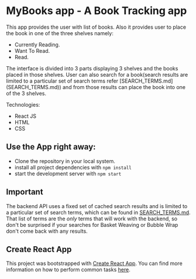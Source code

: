 # MyBooks app - A Book Tracking app

This app provides the user with list of books. Also it provides user to place the book in one of the three shelves namely:

* Currently Reading.
* Want To Read.
* Read.

The interface is divided into 3 parts displaying 3 shelves and the books placed in those shelves. User can also search for a book(search results are limited to a particular set of search terms refer [SEARCH_TERMS.md] (SEARCH_TERMS.md)) and from those results can place the book into one of the 3 shelves.

Technologies:

* React JS
* HTML
* CSS


## Use the App right away:

* Clone the repository in your local system.
* install all project dependencies with `npm install`
* start the development server with `npm start`


## Important
The backend API uses a fixed set of cached search results and is limited to a particular set of search terms, which can be found in [SEARCH_TERMS.md](SEARCH_TERMS.md). That list of terms are the _only_ terms that will work with the backend, so don't be surprised if your searches for Basket Weaving or Bubble Wrap don't come back with any results.

## Create React App

This project was bootstrapped with [Create React App](https://github.com/facebookincubator/create-react-app). You can find more information on how to perform common tasks [here](https://github.com/facebookincubator/create-react-app/blob/master/packages/react-scripts/template/README.md).

